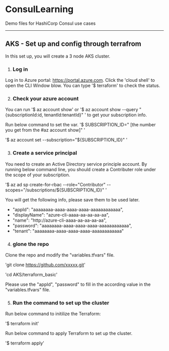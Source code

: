# ConsulLearning
Demo files for HashiCorp Consul use cases

-----
## AKS - Set up and config through terrafrom
In this set up, you will create a 3 node AKS cluster. 

1. ### Log in 
Log in to Azure portal: https://portal.azure.com. Click the 'cloud shell' to open the CLI Window blow. 
You can type '$ terraform' to check the status. 

2.  ### Check your azure account 
You can run '$ az account show' or '$ az account show --query "{subscriptionId:id, tenantId:tenantId}" ' to get your subscription info. 

Run below command to set the var. 
'$ SUBSCRIPTION_ID=" [the number you get from the #az account show]" '

'$ az account set --subscription="${SUBSCRIPTION_ID}" '

3.  ### Create a service principal 
 You need to create an Active Directory service principle account. By running below command line, you should create a Contributer role under the scope of your subscription. 

 '$ az ad sp create-for-rbac --role="Contributor" --scopes="/subscriptions/${SUBSCRIPTION_ID}" '


You will get the following info, please save them to be used later. 
* "appId": "aaaaaaaa-aaaa-aaaa-aaaa-aaaaaaaaaaaa",
* "displayName": "azure-cli-aaaa-aa-aa-aa-aa",
* "name": "http://azure-cli-aaaa-aa-aa-aa-aa",
* "password": "aaaaaaaa-aaaa-aaaa-aaaa-aaaaaaaaaaaa",
* "tenant": "aaaaaaaa-aaaa-aaaa-aaaa-aaaaaaaaaaaa"

4.  ### glone the repo 
Clone the repo and modify the "variables.tfvars" file.

'git clone https://github.com/xxxxx.git' 

'cd AKS/terraform_basic'

Please use the "appId", "password" to fill in the according value in the "variables.tfvars" file.

5.  ### Run the command to set up the cluster

Run below command to initilize the Terraform: 

'$ terraform init'

Run below command to apply Terraform to set up the cluster. 

'$ terraform apply'
